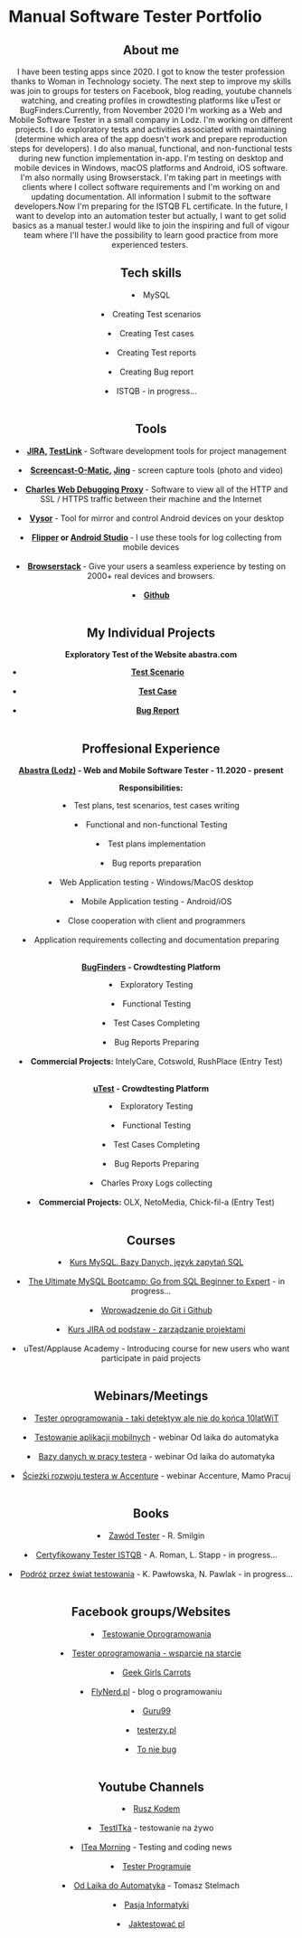 # Manual Software Tester Portfolio

<header>
<h2>About me</h2>
<header/>


I have been testing apps since 2020. I got to know the tester profession thanks to Woman in Technology society. The next step to improve my skills was join to groups for testers on Facebook, blog reading, youtube channels watching, and creating profiles in crowdtesting platforms like uTest or BugFinders.Currently, from November 2020 I'm working as a Web and Mobile Software Tester in a small company in Lodz. I'm working on different projects. I do exploratory tests and activities associated with maintaining (determine which area of the app doesn't work and prepare reproduction steps for developers). I do also manual, functional, and non-functional tests during new function implementation in-app. I'm testing on desktop and mobile devices in Windows, macOS platforms and Android, iOS software. I'm also normally using Browserstack. I'm taking part in meetings with clients where I collect software requirements and I'm working on and updating documentation. All information I submit to the software developers.Now I'm preparing for the ISTQB FL certificate. In the future, I want to develop into an automation tester but actually, I want to get solid basics as a manual tester.I would like to join the inspiring and full of vigour team where I'll have the possibility to learn good practice from more experienced testers. 


<h2>Tech skills</h2>

<li><span style>MySQL
  </span></li> <br/>

<li><span style>Creating Test scenarios
  </span></li> <br/>

<li><span style>Creating Test cases
  </span></li> <br/>

<li><span style>Creating Test reports
  </span></li> <br/>

<li><span style>Creating Bug report
  </span></li> <br/>

<li><span style>ISTQB - in progress...
  </span></li> <br/>


<h2>Tools</h2>

<li>
  <span style><b>
      <a href="https://www.atlassian.com/pl/software/jira">JIRA,</a> 
      <a href="http://testlink.org/">TestLink</a>
    </b> - Software development tools for project management
  </span></li> <br/>
  
<li>
  <span style><b>
    <a href="https://screencast-o-matic.com/">Screencast-O-Matic,</a>
    <a href="https://www.techsmith.com/jing-tool.html">Jing</a>
    </b> - screen capture tools (photo and video)
  </span></li> <br/>
  
<li>
  <span style><b>
    <a href="https://www.charlesproxy.com/">Charles Web Debugging Proxy</a>
    </b> - Software to view all of the HTTP and SSL / HTTPS traffic between their machine and the Internet  
  </span></li> <br/>
  
<li>
  <span style><b>
    <a href="https://www.vysor.io">Vysor</a>
    </b> - Tool for mirror and control Android devices on your desktop
  </span></li> <br/>
  
<li>
  <span style><b>
    <a href="https://fbflipper.com">Flipper</a> or <a href="https://developer.android.com/studio">Android Studio</a>
    </b> - I use these tools for log collecting from mobile devices
  </span></li> <br/>
  
<li>
  <span style><b>
    <a href="https://www.browserstack.com">Browserstack</a>
    </b> - Give your users a seamless experience by testing on 2000+ real devices and browsers.
  </span></li> <br/>
  
  <li>
  <span style><b>
    <a href="https://github.com/">Github</a>
    </b>
  </span></li> <br/>
  
  
 <h2>My Individual Projects</h2>
 
  <b>Exploratory Test of the Website abastra.com
  </b> 
  <br/>
        <ul>
             <li><span style><b><a href="https://docs.google.com/spreadsheets/d/1gqdE1EaQb1KXTxgxoXOB8zVkxpBjjpiP/edit#gid=1276846784">Test Scenario</b></a>
               </li> <br/>
             <li><span style><b><a href="https://docs.google.com/spreadsheets/d/1YWj-KOR7EMsu_wu0CHcVDrqelyumL9hG/edit#gid=895458969">Test Case</b></a>
               </li> <br/>
             <li><span style><b><a href="https://docs.google.com/spreadsheets/d/1FOTvcLlw0_kdAW1215SDQaTSYXVjhULc/edit#gid=374608489">Bug Report</b></a></span>
               </li> <br/>
             </ul> 
             
<h2>Proffesional Experience</h2>

<b><a href="https://abastra.com">Abastra (Lodz)</a> - Web and Mobile Software Tester - 11.2020 - present
</b> <br/>

<b>Responsibilities:</b> <br/>
    <li><span style>Test plans, test scenarios, test cases writing
  </span></li> <br/>
    <li><span style>Functional and non-functional Testing
  </span></li> <br/>
    <li><span style>Test plans implementation
  </span></li> <br/>
    <li><span style>Bug reports preparation
  </span></li> <br/>
    <li><span style>Web Application testing - Windows/MacOS desktop
  </span></li> <br/>
    <li><span style>Mobile Application testing - Android/iOS
  </span></li> <br/>
    <li><span style>Close cooperation with client and programmers
  </span></li> <br/>
    <li><span style>Application requirements collecting and documentation preparing
  </span></li> <br/>

<b><a href="https://join.digivante.com/as-functional-tester">BugFinders</a> - Crowdtesting Platform
</b> <br/>
    <li><span style>Exploratory Testing
  </span></li> <br/>
    <li><span style>Functional Testing
  </span></li> <br/>
    <li><span style>Test Cases Completing
  </span></li> <br/>
    <li><span style>Bug Reports Preparing
  </span></li> <br/>
    <li><span style><b>Commercial Projects:</b> IntelyCare, Cotswold, RushPlace (Entry Test)
  </span></li> <br/>
  
<b><a href="https://www.utest.com">uTest</a> - Crowdtesting Platform
  </b> 
  <br/>
    <li><span style>Exploratory Testing
  </span></li> <br/>
    <li><span style>Functional Testing
  </span></li> <br/>
    <li><span style>Test Cases Completing
  </span></li> <br/>
    <li><span style>Bug Reports Preparing
  </span></li> <br/>
    <li><span style>Charles Proxy Logs collecting
  </span></li> <br/>
    <li><b><span style>Commercial Projects:</b> OLX, NetoMedia, Chick-fil-a (Entry Test)
  </span></li> <br/>
                                
<h2>Courses</h2>

<li>
  <span style>
    <a href="https://miroslawzelent.pl/kurs-mysql/">Kurs MySQL. Bazy Danych, język zapytań SQL</a>
  </span></li> <br/>
  
<li>
  <span style>
    <a href="https://www.udemy.com/course/the-ultimate-mysql-bootcamp-go-from-sql-beginner-to-expert/">The Ultimate MySQL Bootcamp: Go from SQL Beginner to Expert</a> - in progress...
      </span></li> <br/>
  
<li>
  <span style>
    <a href="https://www.udemy.com/course/kurs-git-i-github-od-podstaw/">Wprowadzenie do Git i Github</a>
      </span></li> <br/>
  
<li>
  <span style>
    <a href="https://strefakursow.pl/kursy/programowanie/kurs_jira_od_podstaw_-_zarzadzanie_projektami.html">Kurs JIRA od podstaw - zarządzanie projektami</a>
  </span></li> <br/>
  
<li>
  <span style>
    uTest/Applause Academy - Introducing course for new users who want participate in paid projects
  </span></li> <br/>
    
    
<h2>Webinars/Meetings</h2>

<li>
  <span style>
    <a href="https://www.facebook.com/events/383192025682843/">Tester oprogramowania - taki detektyw ale nie do końca 10latWiT</a>
  </span></li> <br/>
  
<li>
  <span style>
    <a href="https://www.youtube.com/watch?v=Rp5RIJc9DQA">Testowanie aplikacji mobilnych</a> - webinar Od laika do automatyka
  </span></li> <br/>
  
<li>
  <span style>
    <a href="https://www.youtube.com/watch?v=8HT8w9bDgwE&t=1240s">Bazy danych w pracy testera</a> - webinar Od laika do automatyka
  </span></li> <br/>
  
<li>
  <span style>
    <a href="https://www.facebook.com/events/220019236510807">Ścieżki rozwoju testera w Accenture</a> - webinar Accenture, Mamo Pracuj
  </span></li> <br/>
  
  
<h2>Books</h2>

<li>
  <span style>
    <a href="https://www.empik.com/zawod-tester-od-decyzji-do-zdobycia-doswiadczenia-smilgin-radoslaw,p1214300025,ksiazka-p?gclid=CjwKCAiAv4n9BRA9EiwA30WND5124T4eyVMj8WKobfZOVK5PPpdzLBihwOtSm8G8k0PiSBmpa4EafhoChEcQAvD_BwE&gclsrc=aw.ds">Zawód Tester</a> - R. Smilgin
  </span></li> <br/>
  
<li>
  <span style>
    <a href="https://helion.pl/ksiazki/certyfikowany-tester-istqb-poziom-podstawowy-adam-roman-lucjan-stapp,ctispp.htm#format/d">Certyfikowany Tester ISTQB</a> - A. Roman, L. Stapp - in progress...
  </span></li> <br/>
  
 <li>
  <span style>
    <a href="https://www.funwithbugs.com/store/">Podróż przez świat testowania</a> - K. Pawłowska, N. Pawlak - in progress...
  </span></li> <br/>
  
  
 <h2>Facebook groups/Websites</h2>
 
 <li>
  <span style>
    <a href="https://www.facebook.com/groups/TestowanieOprogramowania/">Testowanie Oprogramowania</a>
  </span></li> <br/>
  
 <li>
  <span style>
    <a href="https://www.facebook.com/groups/testeroprogramowania/">Tester oprogramowania - wsparcie na starcie</a>
  </span></li> <br/>
  
 <li>
  <span style>
    <a href="https://www.facebook.com/ggcarrots">Geek Girls Carrots</a>
  </span></li> <br/>
  
 <li>
  <span style>
    <a href="https://www.flynerd.pl">FlyNerd.pl</a> - blog o programowaniu
  </span></li> <br/>
  
 <li>
  <span style>
    <a href="https://www.guru99.com">Guru99</a>
  </span></li> <br/>
  
 <li>
  <span style>
    <a href="https://testerzy.pl">testerzy.pl</a>
  </span></li> <br/>
  
 <li>
  <span style>
    <a href="https://www.toniebug.pl">To nie bug</a>
  </span></li> <br/>
  
 <h2>Youtube Channels</h2>
 
 <li>
  <span style>
    <a href="https://www.youtube.com/channel/UCYqcfmMkp3RjDrXqiuqF1bw">Rusz Kodem</a>
  </span></li> <br/>
  
  <li>
  <span style>
    <a href="https://www.youtube.com/channel/UCrl6b8MxVxuW06Jba0XYZSg">TestITka</a> - testowanie na żywo
  </span></li> <br/>
  
  <li>
  <span style>
    <a href="https://www.youtube.com/channel/UCiiRmy6BsGPO-eGiUClAsgA">ITea Morning</a> - Testing and coding news
  </span></li> <br/>
  
  <li>
  <span style>
    <a href="https://www.youtube.com/channel/UCb4yMKYzaO-jYGeFSvMuHJQ">Tester Programuje</a>
  </span></li> <br/>
  
  <li>
  <span style>
    <a href="https://www.youtube.com/channel/UCYuBG8Q0Bcl7GHisAlAgYCQ">Od Laika do Automatyka</a> - Tomasz Stelmach
  </span></li> <br/>
  
  <li>
  <span style>
    <a href="https://www.youtube.com/channel/UCzn6vAfspIcagLax1fck_jw">Pasja Informatyki</a>
  </span></li> <br/>
  
  <li>
  <span style>
    <a href="https://www.youtube.com/channel/UCZrYvj9qHBh6jv6Wz6RdmnA">Jaktestować pl</a>
  </span></li> <br/>
 
  
  
  



